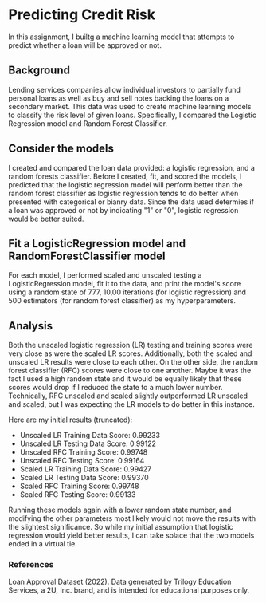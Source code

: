 # Predicting Credit Risk

In this assignment, I builtg a machine learning model that attempts to predict whether a loan will be approved or not. 

## Background

Lending services companies allow individual investors to partially fund personal loans as well as buy and sell notes backing the loans on a secondary market. This data was used to create machine learning models to classify the risk level of given loans. Specifically, I compared the Logistic Regression model and Random Forest Classifier.

## Consider the models

I created and compared the loan data provided: a logistic regression, and a random forests classifier. Before I created, fit, and scored the models, I predicted that the logistic regression model will perform better than the random forest classifier as logistic regression tends to do better when presented with categorical or bianry data. Since the data used determies if a loan was approved or not by indicating "1" or "0", logistic regression would be better suited.    

## Fit a LogisticRegression model and RandomForestClassifier model

For each model, I performed scaled and unscaled testing a LogisticRegression model, fit it to the data, and print the model's score using a random state of 777, 10,00 iterations (for logistic regression) and 500 estimators (for random forest classifier) as my hyperparameters.

## Analysis
Both the unscaled logistic regression (LR) testing and training scores were very close as were the scaled LR scores. Additionally, both the scaled and unscaled LR results were close to each other. On the other side, the random forest classifier (RFC) scores were close to one another. Maybe it was the fact I used a high random state and it would be equally likely that these scores would drop if I reduced the state to a much lower number. Technically, RFC unscaled and scaled slightly outperformed LR unscaled and scaled, but I was expecting the LR models to do better in this instance. 

Here are my initial results (truncated): 
* Unscaled LR Training Data Score: 0.99233
* Unscaled LR Testing Data Score:  0.99122
* Unscaled RFC Training Score: 0.99748
* Unscaled RFC Testing Score: 0.99164
* Scaled LR Training Data Score: 0.99427
* Scaled LR Testing Data Score: 0.99370
* Scaled RFC Training Score: 0.99748
* Scaled RFC Testing Score: 0.99133

Running these models again with a lower random state number, and modifying the other parameters most likely would not move the results with the slightest significance. So while my initial assumption that logistic regression would yield better results, I can take solace that the two models ended in a virtual tie. 

### References

Loan Approval Dataset (2022). Data generated by Trilogy Education Services, a 2U, Inc. brand, and is intended for educational purposes only.
